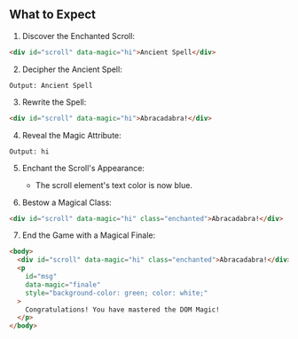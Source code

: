 ## What to Expect

1. Discover the Enchanted Scroll:

```html
<div id="scroll" data-magic="hi">Ancient Spell</div>
```

2. Decipher the Ancient Spell:

```plaintext
Output: Ancient Spell
```

3. Rewrite the Spell:

```html
<div id="scroll" data-magic="hi">Abracadabra!</div>
```

4. Reveal the Magic Attribute:

```plaintext
Output: hi
```

5. Enchant the Scroll's Appearance:

   - The scroll element's text color is now blue.

6. Bestow a Magical Class:

```html
<div id="scroll" data-magic="hi" class="enchanted">Abracadabra!</div>
```

7. End the Game with a Magical Finale:

```html
<body>
  <div id="scroll" data-magic="hi" class="enchanted">Abracadabra!</div>
  <p
    id="msg"
    data-magic="finale"
    style="background-color: green; color: white;"
  >
    Congratulations! You have mastered the DOM Magic!
  </p>
</body>
```
